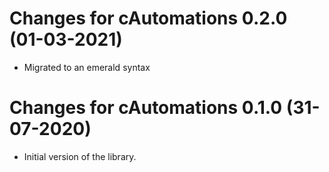 # Changes for cAutomations 0.2.0 (01-03-2021)

* Migrated to an emerald syntax

# Changes for cAutomations 0.1.0 (31-07-2020)

* Initial version of the library.  
